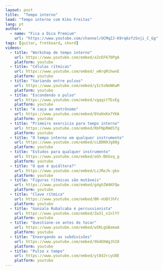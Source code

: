 ```yaml
---
layout: post
title:  "Tempo interno"
lead: "Tempo interno com Kiko Freitas"
lang: pt
author:
  - name: "Fica a Dica Premium"
    url: "https://www.youtube.com/channel/UCMqZJ-K9rq6zfzSnji_C_Gg"
tags: [guitar, fretboard, chord]
videos:
  - title: "Workshop de tempo interno"
    url: https://www.youtube.com/embed/aZzEF67OPgA
    platform: youtube
  - title: "Células rítmicas"
    url: https://www.youtube.com/embed/_wNrqMihwnE
    platform: youtube
  - title: "Variando entre pulsos"
    url: https://www.youtube.com/embed/yIc5sNeNKwM
    platform: youtube
  - title: "Escondendo o pulso"
    url: https://www.youtube.com/embed/vgqqitTExEg
    platform: youtube
  - title: "A caça ao metrônomo"
    url: https://www.youtube.com/embed/0VaHxKe7YKA
    platform: youtube
  - title: "Primeiro exercício para tempo interno"
    url: https://www.youtube.com/embed/RbFNpRWdSfg
    platform: youtube
  - title: "O tempo interno em qualquer instrumento"
    url: https://www.youtube.com/embed/cLBDN9Jg88g
    platform: youtube
  - title: "Estudos para qualquer instrumento"
    url: https://www.youtube.com/embed/aGh-BbGxq_g
    platform: youtube
  - title: "O que é quiáltera?"
    url: https://www.youtube.com/embed/LzJReJk-gko
    platform: youtube
  - title: "Figuras rítmicas são mutáveis"
    url: https://www.youtube.com/embed/g4ghZW4KFQw
    platform: youtube
  - title: "Clave rítmica"
    url: https://www.youtube.com/embed/BR-nUQYJhFc
    platform: youtube
  - title: "Gonzalo Rubalcaba é percussionista"
    url: https://www.youtube.com/embed/Zw31_x1nlYY
    platform: youtube
  - title: "Questione-se antes de tocar"
    url: https://www.youtube.com/embed/w5RLgGBamaA
    platform: youtube
  - title: "Enxergando as subdivisões"
    url: https://www.youtube.com/embed/9b4EKWgJhI0
    platform: youtube
  - title: "Pulso x tempo"
    url: https://www.youtube.com/embed/yt8dJrcyU8E
    platform: youtube
---
```

